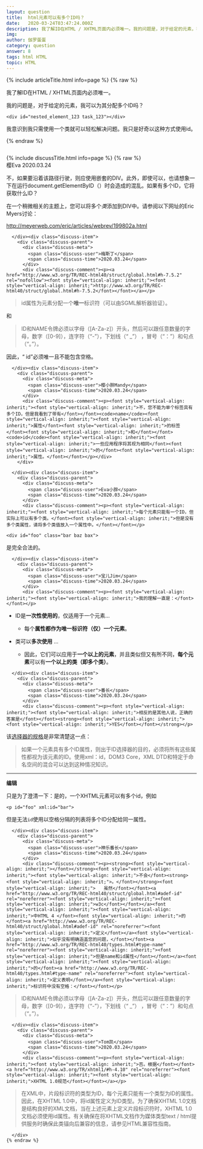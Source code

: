 ```yaml
---
layout: question
title:  html元素可以有多个ID吗？
date:   2020-03-24T03:47:24.000Z
description: 我了解ID在HTML / XHTML页面内必须唯一。我的问题是，对于给定的元素，我可以为其分配多个ID吗？<div id="nested_elem...
img: 
author: 伽罗蛋蛋
category: question
answer: 8
tags: html HTML
topic: HTML
---
```

<div class="article-root">
  <div class="article">
    {% include articleTitle.html info=page %}
    {% raw %}
    <div class="article-content"><p><font style="vertical-align: inherit;"><font style="vertical-align: inherit;">我了解ID在HTML / XHTML页面内必须唯一。</font></font></p>

<p><font style="vertical-align: inherit;"><font style="vertical-align: inherit;">我的问题是，对于给定的元素，我可以为其分配多个ID吗？</font></font></p>

<pre><code>&lt;div id="nested_element_123 task_123"&gt;&lt;/div&gt;
</code></pre>

<p><font style="vertical-align: inherit;"><font style="vertical-align: inherit;">我意识到我只需使用一个类就可以轻松解决问题。</font><font style="vertical-align: inherit;">我只是好奇以这种方式使用id。</font></font></p></div>
    {% endraw %}
  </div>
  <p style="height: 0;width:0;overflow: hidden;"> 第3330篇《html元素可以有多个ID吗？》来自Winter(https://github.com/aiyld/aiyld.github.io)的站点</p>
  <div class="discuss-wrapper">
    {% include discussTitle.html info=page %}
    {% raw %}
    <div class="discuss-item">
        <div class="discuss-parent">
          <div class="discuss-meta">
            <span class="discuss-user">樱Eva</span>
            <span class="discuss-time">2020.03.24</span>
          </div>
          <div class="discuss-comment"><p><font style="vertical-align: inherit;"><font style="vertical-align: inherit;">不，如果要沿着该路径行驶，则应使用嵌套的DIV。</font><font style="vertical-align: inherit;">此外，即使可以，也请想象一下在运行document.getElementByID（）时会造成的混乱。</font><font style="vertical-align: inherit;">如果有多个ID，它将获取什么ID？</font></font></p>

<p><font style="vertical-align: inherit;"><font style="vertical-align: inherit;">在一个稍微相关的主题上，您可以将多个</font></font><em><font style="vertical-align: inherit;"><font style="vertical-align: inherit;">类</font></font></em><font style="vertical-align: inherit;"><font style="vertical-align: inherit;">添加</font><font style="vertical-align: inherit;">到DIV中。</font><font style="vertical-align: inherit;">请参阅以下网址的Eric Myers讨论：</font></font></p>

<p><a href="http://meyerweb.com/eric/articles/webrev/199802a.html" rel="nofollow noreferrer"><font style="vertical-align: inherit;"><font style="vertical-align: inherit;">http://meyerweb.com/eric/articles/webrev/199802a.html</font></font></a> </p></div>
        </div>
        
      </div><div class="discuss-item">
        <div class="discuss-parent">
          <div class="discuss-meta">
            <span class="discuss-user">梅斯丁</span>
            <span class="discuss-time">2020.03.24</span>
          </div>
          <div class="discuss-comment"><p><a href="http://www.w3.org/TR/REC-html40/struct/global.html#h-7.5.2" rel="nofollow"><font style="vertical-align: inherit;"><font style="vertical-align: inherit;">http://www.w3.org/TR/REC-html40/struct/global.html#h-7.5.2</font></font></a></p>

<blockquote>
  <p><font style="vertical-align: inherit;"><font style="vertical-align: inherit;">id属性为</font><font style="vertical-align: inherit;">元素</font><font style="vertical-align: inherit;">分配一个</font></font><strong><font style="vertical-align: inherit;"><font style="vertical-align: inherit;">唯一</font></font></strong><font style="vertical-align: inherit;"><font style="vertical-align: inherit;">标识符（可以由SGML解析器验证）。</font></font></p>
</blockquote>

<p><font style="vertical-align: inherit;"><font style="vertical-align: inherit;">和 </font></font></p>

<blockquote>
  <p><font style="vertical-align: inherit;"><font style="vertical-align: inherit;">ID和NAME令牌必须以字母（[A-Za-z]）开头，然后可以跟任意数量的字母，数字（[0-9]），连字符（“-”），下划线（“ _”） ，冒号（“：”）和句点（“。”）。</font></font></p>
</blockquote>

<p><font style="vertical-align: inherit;"><font style="vertical-align: inherit;">因此，“ id”必须唯一且不能包含空格。</font></font></p></div>
        </div>
        
      </div><div class="discuss-item">
        <div class="discuss-parent">
          <div class="discuss-meta">
            <span class="discuss-user">樱小胖Mandy</span>
            <span class="discuss-time">2020.03.24</span>
          </div>
          <div class="discuss-comment"><p><font style="vertical-align: inherit;"><font style="vertical-align: inherit;">不，您不能为单个标签具有多个ID，但是我看到了带有</font></font><code>name</code><font style="vertical-align: inherit;"><font style="vertical-align: inherit;">属性</font><font style="vertical-align: inherit;">的标签</font><font style="vertical-align: inherit;">和</font></font><code>id</code><font style="vertical-align: inherit;"><font style="vertical-align: inherit;">一些应用程序将其视为相同</font><font style="vertical-align: inherit;">的</font><font style="vertical-align: inherit;">属性。</font></font></p></div>
        </div>
        
      </div><div class="discuss-item">
        <div class="discuss-parent">
          <div class="discuss-meta">
            <span class="discuss-user">Eva小胖</span>
            <span class="discuss-time">2020.03.24</span>
          </div>
          <div class="discuss-comment"><p><font style="vertical-align: inherit;"><font style="vertical-align: inherit;">每个元素只能有一个ID，但实际上可以有多个类。</font><font style="vertical-align: inherit;">但是没有多个类属性，请将多个类值放入一个属性中。</font></font></p>

<pre><code>&lt;div id="foo" class="bar baz bax"&gt;
</code></pre>

<p><font style="vertical-align: inherit;"><font style="vertical-align: inherit;">是完全合法的。</font></font></p></div>
        </div>
        
      </div><div class="discuss-item">
        <div class="discuss-parent">
          <div class="discuss-meta">
            <span class="discuss-user">宝儿Jim</span>
            <span class="discuss-time">2020.03.24</span>
          </div>
          <div class="discuss-comment"><p><font style="vertical-align: inherit;"><font style="vertical-align: inherit;">我的理解一直是：</font></font></p>

<ul>
<li><p><font style="vertical-align: inherit;"><font style="vertical-align: inherit;">ID是</font></font><strong><font style="vertical-align: inherit;"><font style="vertical-align: inherit;">一次性使用的</font></font></strong><font style="vertical-align: inherit;"><font style="vertical-align: inherit;">，仅适用于一个元素...</font></font></p>

<ul>
<li><font style="vertical-align: inherit;"><font style="vertical-align: inherit;">每个</font></font><strong><font style="vertical-align: inherit;"><font style="vertical-align: inherit;">属性都作为唯一标识符（仅）一个元素</font></font></strong><font style="vertical-align: inherit;"><font style="vertical-align: inherit;">。</font></font></li>
</ul></li>
<li><p><font style="vertical-align: inherit;"><font style="vertical-align: inherit;">类可以</font></font><strong><font style="vertical-align: inherit;"><font style="vertical-align: inherit;">多次使用</font></font></strong><font style="vertical-align: inherit;"><font style="vertical-align: inherit;"> ...</font></font></p>

<ul>
<li><font style="vertical-align: inherit;"><font style="vertical-align: inherit;">因此，它们可以应用于</font></font><strong><font style="vertical-align: inherit;"><font style="vertical-align: inherit;">一个以上的元素</font></font></strong><font style="vertical-align: inherit;"><font style="vertical-align: inherit;">，并且类似但又有所不同，</font></font><strong><font style="vertical-align: inherit;"><font style="vertical-align: inherit;">每个元素</font></font></strong><font style="vertical-align: inherit;"><font style="vertical-align: inherit;">可以有</font><strong><font style="vertical-align: inherit;">一个以上的类（即多个类）</font></strong><font style="vertical-align: inherit;">。</font></font></li>
</ul></li>
</ul></div>
        </div>
        
      </div><div class="discuss-item">
        <div class="discuss-parent">
          <div class="discuss-meta">
            <span class="discuss-user">番长</span>
            <span class="discuss-time">2020.03.24</span>
          </div>
          <div class="discuss-comment"><p><font style="vertical-align: inherit;"><font style="vertical-align: inherit;">相反的是其他人说，正确的答案是</font></font><strong><font style="vertical-align: inherit;"><font style="vertical-align: inherit;">YES</font></font></strong></p>

<p><font style="vertical-align: inherit;"><font style="vertical-align: inherit;">该</font></font><a href="http://www.w3.org/TR/selectors/#id-selectors" rel="noreferrer"><font style="vertical-align: inherit;"><font style="vertical-align: inherit;">选择器的规格</font></font></a><font style="vertical-align: inherit;"><font style="vertical-align: inherit;">是非常清楚这一点：</font></font></p>

<blockquote>
  <p><font style="vertical-align: inherit;"><font style="vertical-align: inherit;">如果一个元素具有多个ID属性，则出于ID选择器的目的，必须将所有这些属性都视为该元素的ID。使用xml：id，DOM3 Core，XML DTD和特定于命名空间的混合可以达到这种情况知识。</font></font></p>
</blockquote>

<hr>

<p><strong><font style="vertical-align: inherit;"><font style="vertical-align: inherit;">编辑</font></font></strong></p>

<p><font style="vertical-align: inherit;"><font style="vertical-align: inherit;">只是为了澄清一下：是的，一个XHTML元素可以有多个id，例如</font></font></p>

<pre><code>&lt;p id="foo" xml:id="bar"&gt;
</code></pre>

<p><font style="vertical-align: inherit;"><font style="vertical-align: inherit;">但是无法</font></font><code>id</code><font style="vertical-align: inherit;"><font style="vertical-align: inherit;">使用以空格分隔的列表</font><font style="vertical-align: inherit;">将多个ID分配给同一</font><font style="vertical-align: inherit;">属性。</font></font></p></div>
        </div>
        
      </div><div class="discuss-item">
        <div class="discuss-parent">
          <div class="discuss-meta">
            <span class="discuss-user">神乐番长</span>
            <span class="discuss-time">2020.03.24</span>
          </div>
          <div class="discuss-comment"><p><strong><font style="vertical-align: inherit;"></font></strong><font style="vertical-align: inherit;"><font style="vertical-align: inherit;">不会</font><strong><font style="vertical-align: inherit;">。</font></strong><font style="vertical-align: inherit;">   虽然</font></font><a href="http://www.w3.org/TR/REC-html40/struct/global.html#adef-id" rel="noreferrer"><font style="vertical-align: inherit;"><font style="vertical-align: inherit;">w3c</font></font></a><font style="vertical-align: inherit;"><font style="vertical-align: inherit;">中HTML 4 </font><font style="vertical-align: inherit;">的</font><a href="http://www.w3.org/TR/REC-html40/struct/global.html#adef-id" rel="noreferrer"><font style="vertical-align: inherit;">定义</font></a><font style="vertical-align: inherit;">似乎没有明确涵盖您的问题，</font></font><a href="http://www.w3.org/TR/REC-html40/types.html#type-name" rel="noreferrer"><font style="vertical-align: inherit;"><font style="vertical-align: inherit;">但是name和id属性</font></font></a><font style="vertical-align: inherit;"><font style="vertical-align: inherit;">的</font><a href="http://www.w3.org/TR/REC-html40/types.html#type-name" rel="noreferrer"><font style="vertical-align: inherit;">定义表明</font></a><font style="vertical-align: inherit;">标识符中没有空格：</font></font></p>

<blockquote>
  <p><font style="vertical-align: inherit;"><font style="vertical-align: inherit;">ID和NAME令牌必须以字母（[A-Za-z]）开头，然后可以跟任意数量的字母，数字（[0-9]），连字符（“-”），下划线（“ _”） ，冒号（“：”）和句点（“。”）。</font></font></p>
</blockquote></div>
        </div>
        
      </div><div class="discuss-item">
        <div class="discuss-parent">
          <div class="discuss-meta">
            <span class="discuss-user">Tom凯</span>
            <span class="discuss-time">2020.03.24</span>
          </div>
          <div class="discuss-comment"><p><font style="vertical-align: inherit;"><font style="vertical-align: inherit;">否。根据</font></font><a href="http://www.w3.org/TR/xhtml1/#h-4.10" rel="noreferrer"><font style="vertical-align: inherit;"><font style="vertical-align: inherit;">XHTML 1.0规范</font></font></a></p>

<blockquote>
  <p><font style="vertical-align: inherit;"><font style="vertical-align: inherit;">在XML中，片段标识符的类型为ID，每个元素只能有一个类型为ID的属性。</font><font style="vertical-align: inherit;">因此，在XHTML 1.0中，将id属性定义为ID类型。</font><font style="vertical-align: inherit;">为了确保XHTML 1.0文档是结构良好的XML文档，当在上述元素上定义片段标识符时，XHTML 1.0文档必须使用id属性。</font><font style="vertical-align: inherit;">有关确保在将XHTML文档作为媒体类型text / html提供服务时确保此类锚向后兼容的信息，请参见HTML兼容性指南。</font></font></p>
</blockquote></div>
        </div>
        
      </div>
    {% endraw %}
  </div>
<div>
